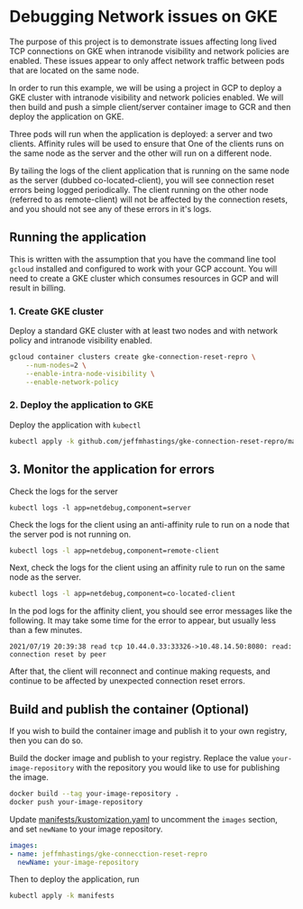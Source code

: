 # Debugging Network issues on GKE

The purpose of this project is to demonstrate issues affecting long lived TCP
connections on GKE when intranode visibility and network policies are enabled.
These issues appear to only affect network traffic between pods that are
located on the same node.

In order to run this example, we will be using a project in GCP to deploy a
GKE cluster with intranode visibility and network policies enabled. We will
then build and push a simple client/server container image to GCR and then
deploy the application on GKE.

Three pods will run when the application is deployed: a server and two clients.
Affinity rules will be used to ensure that One of the clients runs on the same
node as the server and the other will run on a different node.

By tailing the logs of the client application that is running on the same node
as the server (dubbed co-located-client), you will see connection
reset errors being logged periodically. The client running on the other node
(referred to as remote-client) will not be affected by the connection
resets, and you should not see any of these errors in it's logs.


## Running the application

This is written with the assumption that you have the command line tool
`gcloud` installed and configured to work with your GCP account. You will need
to create a GKE cluster which consumes resources in GCP and will result in
billing.

### 1. Create GKE cluster

Deploy a standard GKE cluster with at least two nodes and with network policy
and intranode visibility enabled.

```bash
gcloud container clusters create gke-connection-reset-repro \
    --num-nodes=2 \
    --enable-intra-node-visibility \
    --enable-network-policy
```

### 2. Deploy the application to GKE

Deploy the application with `kubectl`

```bash
kubectl apply -k github.com/jeffmhastings/gke-connection-reset-repro/manifests
```

## 3. Monitor the application for errors

Check the logs for the server

```
kubectl logs -l app=netdebug,component=server
```

Check the logs for the client using an anti-affinity rule to run on a node
that the server pod is not running on.

```bash
kubectl logs -l app=netdebug,component=remote-client
```

Next, check the logs for the client using an affinity rule to run on the same
node as the server.

```bash
kubectl logs -l app=netdebug,component=co-located-client
```

In the pod logs for the affinity client, you should see error messages like
the following. It may take some time for the error to appear, but usually less
than a few minutes.

```
2021/07/19 20:39:38 read tcp 10.44.0.33:33326->10.48.14.50:8080: read: connection reset by peer
```

After that, the client will reconnect and continue making requests, and continue
to be affected by unexpected connection reset errors.


## Build and publish the container (Optional)

If you wish to build the container image and publish it to your own registry,
then you can do so.

Build the docker image and publish to your registry. Replace the value
`your-image-repository` with the repository you would like to use for
publishing the image.

```bash
docker build --tag your-image-repository .
docker push your-image-repository
```

Update [manifests/kustomization.yaml](./manifests/kustomization.yaml) to
uncomment the `images` section, and set `newName` to your image repository.

```yaml
images:
- name: jeffmhastings/gke-connecction-reset-repro
  newName: your-image-repository
```

Then to deploy the application, run

```bash
kubectl apply -k manifests
```
